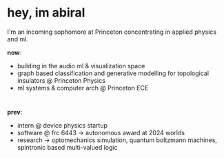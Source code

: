 # hey, im abiral 

I'm an incoming sophomore at Princeton concentrating in applied physics and ml. 


**now**: 
- building in the audio ml & visualization space
- graph based classification and generative modelling for topological insulators @ Princeton Physics
- ml systems & computer arch @ Princeton ECE
#
**prev**: 
- intern @ device physics startup
- software @ frc 6443 -> autonomous award at 2024 worlds
- research -> optomechanics simulation, quantum boltzmann machines, spintronic based multi-valued logic
